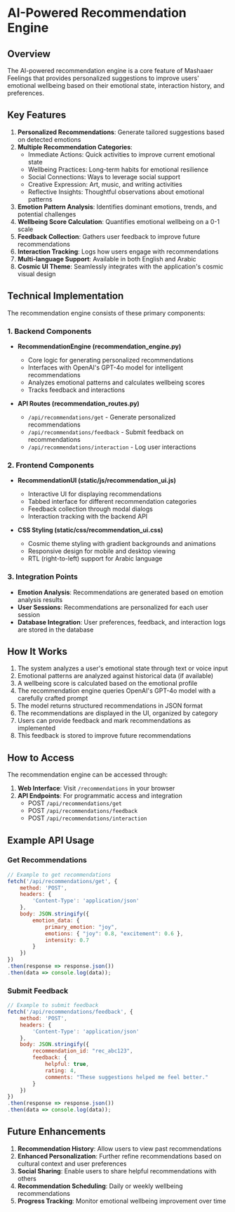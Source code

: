 # AI-Powered Recommendation Engine

## Overview

The AI-powered recommendation engine is a core feature of Mashaaer Feelings that provides personalized suggestions to improve users' emotional wellbeing based on their emotional state, interaction history, and preferences.

## Key Features

1. **Personalized Recommendations**: Generate tailored suggestions based on detected emotions
2. **Multiple Recommendation Categories**:
   - Immediate Actions: Quick activities to improve current emotional state
   - Wellbeing Practices: Long-term habits for emotional resilience
   - Social Connections: Ways to leverage social support
   - Creative Expression: Art, music, and writing activities
   - Reflective Insights: Thoughtful observations about emotional patterns
3. **Emotion Pattern Analysis**: Identifies dominant emotions, trends, and potential challenges
4. **Wellbeing Score Calculation**: Quantifies emotional wellbeing on a 0-1 scale
5. **Feedback Collection**: Gathers user feedback to improve future recommendations
6. **Interaction Tracking**: Logs how users engage with recommendations
7. **Multi-language Support**: Available in both English and Arabic
8. **Cosmic UI Theme**: Seamlessly integrates with the application's cosmic visual design

## Technical Implementation

The recommendation engine consists of these primary components:

### 1. Backend Components

- **RecommendationEngine (recommendation_engine.py)**
  - Core logic for generating personalized recommendations
  - Interfaces with OpenAI's GPT-4o model for intelligent recommendations
  - Analyzes emotional patterns and calculates wellbeing scores
  - Tracks feedback and interactions

- **API Routes (recommendation_routes.py)**
  - `/api/recommendations/get` - Generate personalized recommendations
  - `/api/recommendations/feedback` - Submit feedback on recommendations
  - `/api/recommendations/interaction` - Log user interactions

### 2. Frontend Components

- **RecommendationUI (static/js/recommendation_ui.js)**
  - Interactive UI for displaying recommendations
  - Tabbed interface for different recommendation categories
  - Feedback collection through modal dialogs
  - Interaction tracking with the backend API

- **CSS Styling (static/css/recommendation_ui.css)**
  - Cosmic theme styling with gradient backgrounds and animations
  - Responsive design for mobile and desktop viewing
  - RTL (right-to-left) support for Arabic language

### 3. Integration Points

- **Emotion Analysis**: Recommendations are generated based on emotion analysis results
- **User Sessions**: Recommendations are personalized for each user session
- **Database Integration**: User preferences, feedback, and interaction logs are stored in the database

## How It Works

1. The system analyzes a user's emotional state through text or voice input
2. Emotional patterns are analyzed against historical data (if available)
3. A wellbeing score is calculated based on the emotional profile
4. The recommendation engine queries OpenAI's GPT-4o model with a carefully crafted prompt
5. The model returns structured recommendations in JSON format
6. The recommendations are displayed in the UI, organized by category
7. Users can provide feedback and mark recommendations as implemented
8. This feedback is stored to improve future recommendations

## How to Access

The recommendation engine can be accessed through:

1. **Web Interface**: Visit `/recommendations` in your browser
2. **API Endpoints**: For programmatic access and integration
   - POST `/api/recommendations/get`
   - POST `/api/recommendations/feedback`
   - POST `/api/recommendations/interaction`

## Example API Usage

### Get Recommendations

```javascript
// Example to get recommendations
fetch('/api/recommendations/get', {
    method: 'POST',
    headers: {
        'Content-Type': 'application/json'
    },
    body: JSON.stringify({
        emotion_data: {
            primary_emotion: "joy",
            emotions: { "joy": 0.8, "excitement": 0.6 },
            intensity: 0.7
        }
    })
})
.then(response => response.json())
.then(data => console.log(data));
```

### Submit Feedback

```javascript
// Example to submit feedback
fetch('/api/recommendations/feedback', {
    method: 'POST',
    headers: {
        'Content-Type': 'application/json'
    },
    body: JSON.stringify({
        recommendation_id: "rec_abc123",
        feedback: {
            helpful: true,
            rating: 4,
            comments: "These suggestions helped me feel better."
        }
    })
})
.then(response => response.json())
.then(data => console.log(data));
```

## Future Enhancements

1. **Recommendation History**: Allow users to view past recommendations
2. **Enhanced Personalization**: Further refine recommendations based on cultural context and user preferences
3. **Social Sharing**: Enable users to share helpful recommendations with others
4. **Recommendation Scheduling**: Daily or weekly wellbeing recommendations
5. **Progress Tracking**: Monitor emotional wellbeing improvement over time
